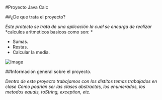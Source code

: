 #Proyecto Java Calc

##¿De que trata el proyecto?

*Este protecto se trata de una aplicación la cual se encarga de realizar*
*calculos aritmeticos basicos como son: *

* Sumas.
* Restas.
* Calcular la media.

![Image](https://www.geeknetic.es/imagenes/tutoriales/definiciones/2020/12/Calculadora-g841.jpg)

##Información general sobre el proyecto.

*Dentro de este proyecto trabajamos con los distitos temas trabajados en clase*
*Como podrian ser las clases abstractas, los enumerados, los metodos equals, toString, exception, etc.*


